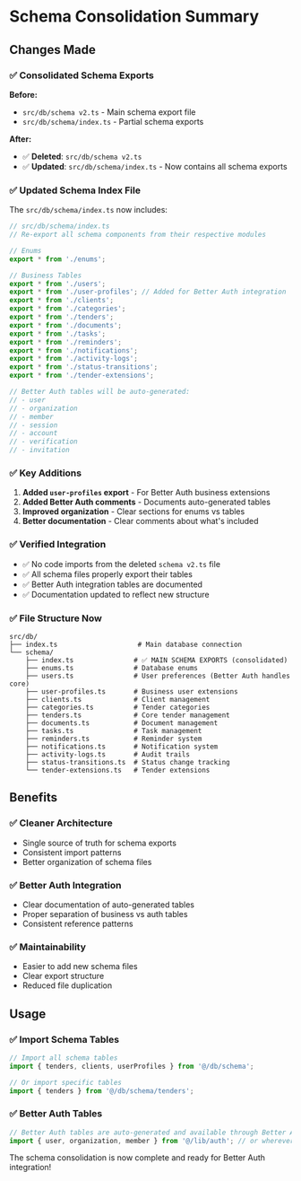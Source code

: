 # Schema Consolidation Summary

## Changes Made

### ✅ **Consolidated Schema Exports**

**Before:**

- `src/db/schema v2.ts` - Main schema export file
- `src/db/schema/index.ts` - Partial schema exports

**After:**

- ✅ **Deleted**: `src/db/schema v2.ts`
- ✅ **Updated**: `src/db/schema/index.ts` - Now contains all schema exports

### ✅ **Updated Schema Index File**

The `src/db/schema/index.ts` now includes:

```typescript
// src/db/schema/index.ts
// Re-export all schema components from their respective modules

// Enums
export * from './enums';

// Business Tables
export * from './users';
export * from './user-profiles'; // Added for Better Auth integration
export * from './clients';
export * from './categories';
export * from './tenders';
export * from './documents';
export * from './tasks';
export * from './reminders';
export * from './notifications';
export * from './activity-logs';
export * from './status-transitions';
export * from './tender-extensions';

// Better Auth tables will be auto-generated:
// - user
// - organization
// - member
// - session
// - account
// - verification
// - invitation
```

### ✅ **Key Additions**

1. **Added `user-profiles` export** - For Better Auth business extensions
2. **Added Better Auth comments** - Documents auto-generated tables
3. **Improved organization** - Clear sections for enums vs tables
4. **Better documentation** - Clear comments about what's included

### ✅ **Verified Integration**

- ✅ No code imports from the deleted `schema v2.ts` file
- ✅ All schema files properly export their tables
- ✅ Better Auth integration tables are documented
- ✅ Documentation updated to reflect new structure

### ✅ **File Structure Now**

```
src/db/
├── index.ts                    # Main database connection
└── schema/
    ├── index.ts               # ✅ MAIN SCHEMA EXPORTS (consolidated)
    ├── enums.ts               # Database enums
    ├── users.ts               # User preferences (Better Auth handles core)
    ├── user-profiles.ts       # Business user extensions
    ├── clients.ts             # Client management
    ├── categories.ts          # Tender categories
    ├── tenders.ts             # Core tender management
    ├── documents.ts           # Document management
    ├── tasks.ts               # Task management
    ├── reminders.ts           # Reminder system
    ├── notifications.ts       # Notification system
    ├── activity-logs.ts       # Audit trails
    ├── status-transitions.ts  # Status change tracking
    └── tender-extensions.ts   # Tender extensions
```

## Benefits

### ✅ **Cleaner Architecture**

- Single source of truth for schema exports
- Consistent import patterns
- Better organization of schema files

### ✅ **Better Auth Integration**

- Clear documentation of auto-generated tables
- Proper separation of business vs auth tables
- Consistent reference patterns

### ✅ **Maintainability**

- Easier to add new schema files
- Clear export structure
- Reduced file duplication

## Usage

### ✅ **Import Schema Tables**

```typescript
// Import all schema tables
import { tenders, clients, userProfiles } from '@/db/schema';

// Or import specific tables
import { tenders } from '@/db/schema/tenders';
```

### ✅ **Better Auth Tables**

```typescript
// Better Auth tables are auto-generated and available through Better Auth
import { user, organization, member } from '@/lib/auth'; // or wherever Better Auth exports them
```

The schema consolidation is now complete and ready for Better Auth integration!
